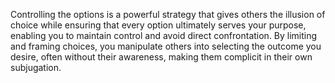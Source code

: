 Controlling the options is a powerful strategy that gives others the illusion of choice while ensuring that every option ultimately serves your purpose, enabling you to maintain control and avoid direct confrontation. By limiting and framing choices, you manipulate others into selecting the outcome you desire, often without their awareness, making them complicit in their own subjugation.
